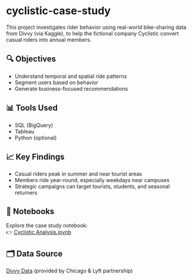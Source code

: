 # cyclistic-case-study

This project investigates rider behavior using real-world bike-sharing data from Divvy (via Kaggle), to help the fictional company Cyclistic convert casual riders into annual members.

## 🔍 Objectives
- Understand temporal and spatial ride patterns
- Segment users based on behavior
- Generate business-focused recommendations

## 📊 Tools Used
- SQL (BigQuery)
- Tableau
- Python (optional)

## 📈 Key Findings
- Casual riders peak in summer and near tourist areas
- Members ride year-round, especially weekdays near campuses
- Strategic campaigns can target tourists, students, and seasonal returners

## 🔗 Notebooks
Explore the case study notebook:  
👉 [Cyclistic Analysis.ipynb](notebooks/cyclistic_analysis.ipynb)

## 🗂️ Data Source
[Divvy Data](https://divvy-tripdata.s3.amazonaws.com/index.html) (provided by Chicago & Lyft partnership)
